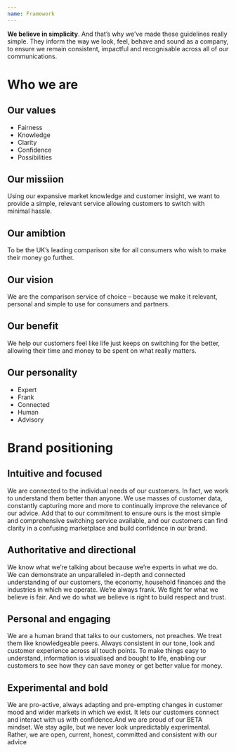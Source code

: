 ```yaml
---
name: Framework
---
```


**We believe in simplicity**. And that’s why we’ve made these guidelines really simple. They inform the way we look, feel, behave and sound as a company, to ensure we remain consistent, impactful and recognisable across all of our communications.

Who we are
===

Our values
---
- Fairness
- Knowledge
- Clarity
- Confidence
- Possibilities
      
Our missiion
---
Using our expansive market knowledge and customer insight, we want to provide a simple, relevant service allowing customers to switch with minimal hassle.

Our amibtion
---
To be the UK’s leading comparison site for all consumers who wish to make their money go further.

Our vision
---
We are the comparison service of choice – because we make it relevant, personal and simple to use for consumers and partners.

Our benefit
---
We help our customers feel like life just keeps on switching for the better, allowing their time and money to be spent on what really matters.

Our personality
---
- Expert
- Frank
- Connected
- Human
- Advisory

Brand positioning
===

Intuitive and focused
---
We are connected to the individual needs of our customers. In fact, we work to understand them better than anyone. We use masses of customer data, constantly capturing more and more to continually improve the relevance of our advice. Add that to our commitment to ensure ours is the most simple and comprehensive switching service available, and our customers can find clarity in a confusing marketplace and build confidence in our brand.

Authoritative and directional
---
We know what we’re talking about because we’re experts in what we do. We can demonstrate an unparalleled in-depth and connected understanding of our customers, the economy, household finances and the industries in which we operate. We’re always frank. We fight for what we believe is fair. And we do what we believe is right to build respect and trust.

Personal and engaging
---
We are a human brand that talks to our customers, not preaches. We treat them like knowledgeable peers. Always consistent in our tone, look and customer experience across all touch points. To make things easy to understand, information is visualised and bought to life, enabling our customers to see how they can save money or get better value for money.

Experimental and bold
---
We are pro-active, always adapting and pre-empting changes in customer mood and wider markets in which we exist. It lets our customers connect and interact with us with confidence.And we are proud of our BETA mindset. We stay agile, but we never look unpredictably experimental. Rather, we are open, current, honest, committed and consistent with our advice

